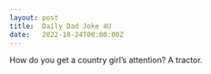```yaml
---
layout: post
title:  Daily Dad Joke 4U
date:   2022-10-24T00:00:00Z
---
```

How do you get a country girl’s attention? A tractor.
